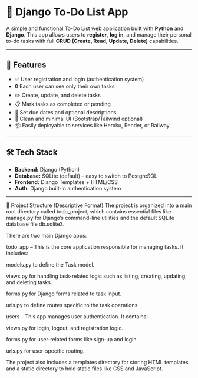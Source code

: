 # 📝 Django To-Do List App

A simple and functional To-Do List web application built with **Python** and **Django**. This app allows users to **register**, **log in**, and manage their personal to-do tasks with full **CRUD (Create, Read, Update, Delete)** capabilities.

---

## 🚀 Features

- ✅ User registration and login (authentication system)
- 🔒 Each user can see only their own tasks
- ✏️ Create, update, and delete tasks
- 📋 Mark tasks as completed or pending
- 📆 Set due dates and optional descriptions
- 🧼 Clean and minimal UI (Bootstrap/Tailwind optional)
- 📦 Easily deployable to services like Heroku, Render, or Railway

---

## 🛠️ Tech Stack

- **Backend:** Django (Python)
- **Database:** SQLite (default) – easy to switch to PostgreSQL
- **Frontend:** Django Templates + HTML/CSS
- **Auth:** Django built-in authentication system

---

📁 Project Structure (Descriptive Format)
The project is organized into a main root directory called todo_project, which contains essential files like manage.py for Django’s command-line utilities and the default SQLite database file db.sqlite3.

There are two main Django apps:

todo_app – This is the core application responsible for managing tasks. It includes:

models.py to define the Task model.

views.py for handling task-related logic such as listing, creating, updating, and deleting tasks.

forms.py for Django forms related to task input.

urls.py to define routes specific to the task operations.

users – This app manages user authentication. It contains:

views.py for login, logout, and registration logic.

forms.py for user-related forms like sign-up and login.

urls.py for user-specific routing.

The project also includes a templates directory for storing HTML templates and a static directory to hold static files like CSS and JavaScript.


